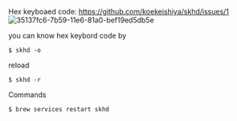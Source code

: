 Hex keyboaed code: https://github.com/koekeishiya/skhd/issues/1
![35137fc6-7b59-11e6-81a0-bef19ed5db5e](https://user-images.githubusercontent.com/20104403/215305796-8e079ac5-3054-4072-aed7-496682d883f6.png)

you can know hex keybord code by
```
$ skhd -o
```

reload
```
$ skhd -r
```

Commands
```
$ brew services restart skhd
```